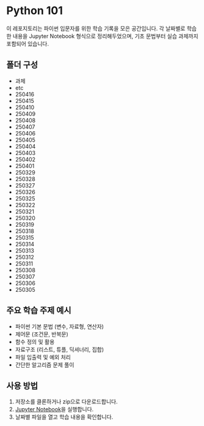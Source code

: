 # Python 101

이 레포지토리는 파이썬 입문자를 위한 학습 기록을 모은 공간입니다. 각 날짜별로 학습한 내용을 Jupyter Notebook 형식으로 정리해두었으며, 기초 문법부터 실습 과제까지 포함되어 있습니다.

##  폴더 구성

- 과제  
- etc  
- 250416  
- 250415  
- 250410  
- 250409  
- 250408  
- 250407  
- 250406  
- 250405  
- 250404  
- 250403  
- 250402  
- 250401  
- 250329  
- 250328  
- 250327  
- 250326  
- 250325  
- 250322  
- 250321  
- 250320  
- 250319  
- 250318  
- 250315  
- 250314  
- 250313  
- 250312  
- 250311  
- 250308  
- 250307  
- 250306  
- 250305  

##  주요 학습 주제 예시

- 파이썬 기본 문법 (변수, 자료형, 연산자)
- 제어문 (조건문, 반복문)
- 함수 정의 및 활용
- 자료구조 (리스트, 튜플, 딕셔너리, 집합)
- 파일 입출력 및 예외 처리
- 간단한 알고리즘 문제 풀이

##  사용 방법

1. 저장소를 클론하거나 zip으로 다운로드합니다.
2. [Jupyter Notebook](https://jupyter.org/)을 실행합니다.
3. 날짜별 파일을 열고 학습 내용을 확인합니다.
